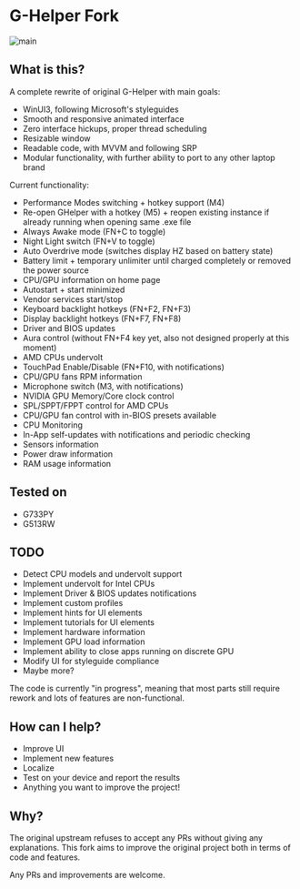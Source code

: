 # G-Helper Fork

![main](https://github.com/gallardo994/g-helper/blob/main/docs/screenshot2.png?raw=true)

## What is this?

A complete rewrite of original G-Helper with main goals:
- WinUI3, following Microsoft's styleguides
- Smooth and responsive animated interface
- Zero interface hickups, proper thread scheduling
- Resizable window
- Readable code, with MVVM and following SRP
- Modular functionality, with further ability to port to any other laptop brand

Current functionality:
- Performance Modes switching + hotkey support (M4)
- Re-open GHelper with a hotkey (M5) + reopen existing instance if already running when opening same .exe file
- Always Awake mode (FN+C to toggle)
- Night Light switch (FN+V to toggle)
- Auto Overdrive mode (switches display HZ based on battery state)
- Battery limit + temporary unlimiter until charged completely or removed the power source
- CPU/GPU information on home page
- Autostart + start minimized
- Vendor services start/stop
- Keyboard backlight hotkeys (FN+F2, FN+F3)
- Display backlight hotkeys (FN+F7, FN+F8)
- Driver and BIOS updates
- Aura control (without FN+F4 key yet, also not designed properly at this moment)
- AMD CPUs undervolt
- TouchPad Enable/Disable (FN+F10, with notifications)
- CPU/GPU fans RPM information
- Microphone switch (M3, with notifications)
- NVIDIA GPU Memory/Core clock control
- SPL/SPPT/FPPT control for AMD CPUs
- CPU/GPU fan control with in-BIOS presets available
- CPU Monitoring
- In-App self-updates with notifications and periodic checking
- Sensors information
- Power draw information
- RAM usage information

## Tested on
- G733PY
- G513RW

## TODO
- Detect CPU models and undervolt support
- Implement undervolt for Intel CPUs
- Implement Driver & BIOS updates notifications
- Implement custom profiles
- Implement hints for UI elements
- Implement tutorials for UI elements
- Implement hardware information
- Implement GPU load information
- Implement ability to close apps running on discrete GPU
- Modify UI for styleguide compliance
- Maybe more?

The code is currently "in progress", meaning that most parts still require rework and lots of features are non-functional.

## How can I help?
- Improve UI
- Implement new features
- Localize
- Test on your device and report the results
- Anything you want to improve the project!

## Why?

The original upstream refuses to accept any PRs without giving any explanations.
This fork aims to improve the original project both in terms of code and features.

Any PRs and improvements are welcome.